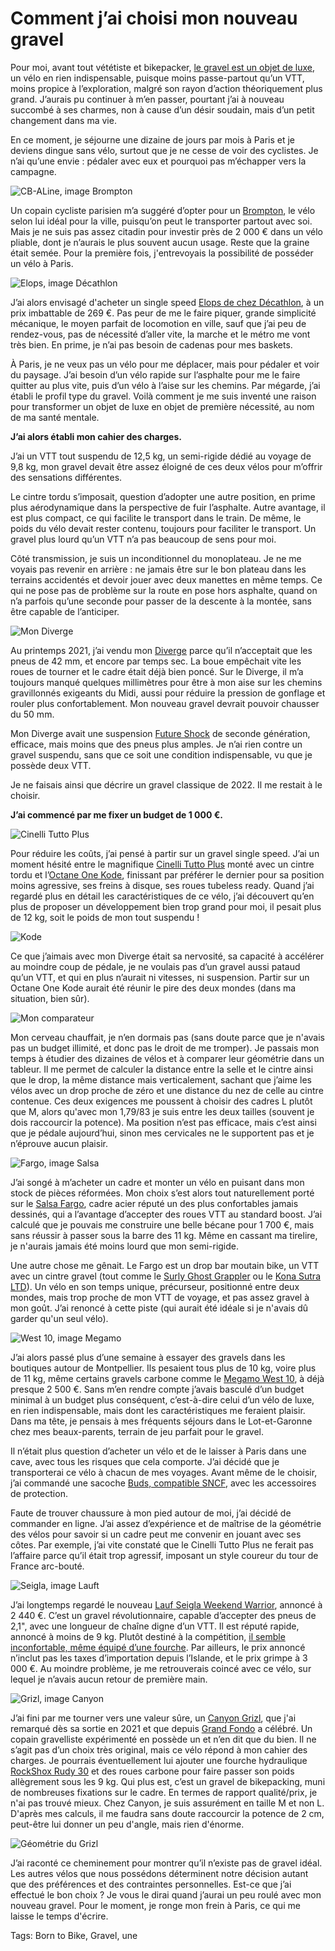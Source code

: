 # Comment j’ai choisi mon nouveau gravel

Pour moi, avant tout vététiste et bikepacker, [le gravel est un objet de luxe](https://tcrouzet.com/2022/07/20/jen-suis-revenu-du-gravel/), un vélo en rien indispensable, puisque moins passe-partout qu’un VTT, moins propice à l’exploration, malgré son rayon d’action théoriquement plus grand. J’aurais pu continuer à m’en passer, pourtant j’ai à nouveau succombé à ses charmes, non à cause d’un désir soudain, mais d’un petit changement dans ma vie.<span id="more-64342"></span>

En ce moment, je séjourne une dizaine de jours par mois à Paris et je deviens dingue sans vélo, surtout que je ne cesse de voir des cyclistes. Je n’ai qu’une envie : pédaler avec eux et pourquoi pas m’échapper vers la campagne.

![CB-ALine, image Brompton](https://tcrouzet.comhttps://tcrouzet.com/images_tc/2022/09/CB-ALine.png)

Un copain cycliste parisien m’a suggéré d’opter pour un [Brompton](https://fr.brompton.com/), le vélo selon lui idéal pour la ville, puisqu’on peut le transporter partout avec soi. Mais je ne suis pas assez citadin pour investir près de 2 000 € dans un vélo pliable, dont je n’aurais le plus souvent aucun usage. Reste que la graine était semée. Pour la première fois, j'entrevoyais la possibilité de posséder un vélo à Paris.

![Elops, image Décathlon](https://tcrouzet.comhttps://tcrouzet.com/images_tc/2022/09/elops-speed-100-20l2.jpg)

J’ai alors envisagé d'acheter un single speed [Elops de chez Décathlon](https://www.decathlon.fr/p/velo-ville-single-speed-500/_/R-p-306292), à un prix imbattable de 269 €. Pas peur de me le faire piquer, grande simplicité mécanique, le moyen parfait de locomotion en ville, sauf que j’ai peu de rendez-vous, pas de nécessité d’aller vite, la marche et le métro me vont très bien. En prime, je n’ai pas besoin de cadenas pour mes baskets.

À Paris, je ne veux pas un vélo pour me déplacer, mais pour pédaler et voir du paysage. J’ai besoin d’un vélo rapide sur l’asphalte pour me le faire quitter au plus vite, puis d’un vélo à l’aise sur les chemins. Par mégarde, j’ai établi le profil type du gravel. Voilà comment je me suis inventé une raison pour transformer un objet de luxe en objet de première nécessité, au nom de ma santé mentale.

**J’ai alors établi mon cahier des charges.**

J’ai un VTT tout suspendu de 12,5 kg, un semi-rigide dédié au voyage de 9,8 kg, mon gravel devait être assez éloigné de ces deux vélos pour m’offrir des sensations différentes.

Le cintre tordu s’imposait, question d’adopter une autre position, en prime plus aérodynamique dans la perspective de fuir l’asphalte. Autre avantage, il est plus compact, ce qui facilite le transport dans le train. De même, le poids du vélo devait rester contenu, toujours pour faciliter le transport. Un gravel plus lourd qu’un VTT n’a pas beaucoup de sens pour moi.

Côté transmission, je suis un inconditionnel du monoplateau. Je ne me voyais pas revenir en arrière : ne jamais être sur le bon plateau dans les terrains accidentés et devoir jouer avec deux manettes en même temps. Ce qui ne pose pas de problème sur la route en pose hors asphalte, quand on n’a parfois qu’une seconde pour passer de la descente à la montée, sans être capable de l’anticiper.

![Mon Diverge](https://tcrouzet.comhttps://tcrouzet.com/images_tc/2020/10/IMG_4429.jpeg)

Au printemps 2021, j’ai vendu mon [Diverge](https://www.specialized.com/us/en/mens-diverge-expert-x1/p/154313?color=227313-154313) parce qu’il n’acceptait que les pneus de 42 mm, et encore par temps sec. La boue empêchait vite les roues de tourner et le cadre était déjà bien poncé. Sur le Diverge, il m’a toujours manqué quelques millimètres pour être à mon aise sur les chemins gravillonnés exigeants du Midi, aussi pour réduire la pression de gonflage et rouler plus confortablement. Mon nouveau gravel devrait pouvoir chausser du 50 mm.

Mon Diverge avait une suspension [Future Shock](https://www.specialized.com/ca/fr/stories/future-shock) de seconde génération, efficace, mais moins que des pneus plus amples. Je n’ai rien contre un gravel suspendu, sans que ce soit une condition indispensable, vu que je possède deux VTT.

Je ne faisais ainsi que décrire un gravel classique de 2022. Il me restait à le choisir.

**J’ai commencé par me fixer un budget de 1 000 €.**

![Cinelli Tutto Plus](https://tcrouzet.comhttps://tcrouzet.com/images_tc/2022/09/tutto.jpg)

Pour réduire les coûts, j’ai pensé à partir sur un gravel single speed. J’ai un moment hésité entre le magnifique [Cinelli Tutto Plus](https://cinelli.it/en/prodotti/tutto-plus-en/) monté avec un cintre tordu et l’[Octane One Kode](https://octane-one.com/bike/kode-single-speed-commuter/), finissant par préférer le dernier pour sa position moins agressive, ses freins à disque, ses roues tubeless ready. Quand j’ai regardé plus en détail les caractéristiques de ce vélo, j’ai découvert qu’en plus de proposer un développement bien trop grand pour moi, il pesait plus de 12 kg, soit le poids de mon tout suspendu !

![Kode](https://tcrouzet.comhttps://tcrouzet.com/images_tc/2022/09/kode1-2-1-1024x679-1.jpg)

Ce que j’aimais avec mon Diverge était sa nervosité, sa capacité à accélérer au moindre coup de pédale, je ne voulais pas d’un gravel aussi pataud qu’un VTT, et qui en plus n’aurait ni vitesses, ni suspension. Partir sur un Octane One Kode aurait été réunir le pire des deux mondes (dans ma situation, bien sûr).

![Mon comparateur](https://tcrouzet.comhttps://tcrouzet.com/images_tc/2022/09/statsV.png)

Mon cerveau chauffait, je n’en dormais pas (sans doute parce que je n'avais pas un budget illimité, et donc pas le droit de me tromper). Je passais mon temps à étudier des dizaines de vélos et à comparer leur géométrie dans un tableur. Il me permet de calculer la distance entre la selle et le cintre ainsi que le drop, la même distance mais verticalement, sachant que j’aime les vélos avec un drop proche de zéro et une distance du nez de celle au cintre contenue. Ces deux exigences me poussent à choisir des cadres L plutôt que M, alors qu'avec mon 1,79/83 je suis entre les deux tailles (souvent je dois raccourcir la potence). Ma position n’est pas efficace, mais c’est ainsi que je pédale aujourd’hui, sinon mes cervicales ne le supportent pas et je n’éprouve aucun plaisir.

![Fargo, image Salsa](https://tcrouzet.comhttps://tcrouzet.com/images_tc/2022/09/SAL_BikesInAction_Fargo_5@2x-scaled.jpg)

J’ai songé à m’acheter un cadre et monter un vélo en puisant dans mon stock de pièces réformées. Mon choix s’est alors tout naturellement porté sur le [Salsa Fargo](https://www.salsacycles.com/bikes/2019_fargo_steel_frameset), cadre acier réputé un des plus confortables jamais dessinés, qui a l’avantage d’accepter des roues VTT au standard boost. J’ai calculé que je pouvais me construire une belle bécane pour 1 700 €, mais sans réussir à passer sous la barre des 11 kg. Même en cassant ma tirelire, je n'aurais jamais été moins lourd que mon semi-rigide.

Une autre chose me gênait. Le Fargo est un drop bar moutain bike, un VTT avec un cintre gravel (tout comme le [Surly Ghost Grappler](https://surlybikes.com/bikes/ghost_grappler) ou le [Kona Sutra LTD](https://konabikes.fr/product/b22sul/)). Un vélo en son temps unique, précurseur, positionné entre deux mondes, mais trop proche de mon VTT de voyage, et pas assez gravel à mon goût. J’ai renoncé à cette piste (qui aurait été idéale si je n'avais dû garder qu'un seul vélo).

![West 10, image Megamo](https://tcrouzet.comhttps://tcrouzet.com/images_tc/2022/09/WEST_MC_03.jpg)

J’ai alors passé plus d’une semaine à essayer des gravels dans les boutiques autour de Montpellier. Ils pesaient tous plus de 10 kg, voire plus de 11 kg, même certains gravels carbone comme le [Megamo West 10](https://www.megamo.com/fr/velos/gravel/west/west-10-(22)), à déjà presque 2 500 €. Sans m’en rendre compte j’avais basculé d’un budget minimal à un budget plus conséquent, c’est-à-dire celui d’un vélo de luxe, en rien indispensable, mais dont les caractéristiques me feraient plaisir. Dans ma tête, je pensais à mes fréquents séjours dans le Lot-et-Garonne chez mes beaux-parents, terrain de jeu parfait pour le gravel.

Il n’était plus question d’acheter un vélo et de le laisser à Paris dans une cave, avec tous les risques que cela comporte. J’ai décidé que je transporterai ce vélo à chacun de mes voyages. Avant même de le choisir, j’ai commandé une sacoche [Buds, compatible SNCF](https://www.buds-sports.com/housses-velo-pour-train-au-standard-sncf/), avec les accessoires de protection.

Faute de trouver chaussure à mon pied autour de moi, j’ai décidé de commander en ligne. J’ai assez d’expérience et de maîtrise de la géométrie des vélos pour savoir si un cadre peut me convenir en jouant avec ses côtes. Par exemple, j’ai vite constaté que le Cinelli Tutto Plus ne ferait pas l’affaire parce qu’il était trop agressif, imposant un style coureur du tour de France arc-bouté.

![Seigla, image Lauft](https://tcrouzet.comhttps://tcrouzet.com/images_tc/2022/09/lauft.jpg)

J’ai longtemps regardé le nouveau [Lauf Seigla Weekend Warrior](https://www.laufcycling.com/eur/product/lauf-seigla), annoncé à 2 440 €. C’est un gravel révolutionnaire, capable d’accepter des pneus de 2,1", avec une longueur de chaîne digne d’un VTT. Il est réputé rapide, annoncé à moins de 9 kg. Plutôt destiné à la compétition, [il semble inconfortable, même équipé d’une fourche](https://www.youtube.com/watch?v=iu5G_Fidzf8&ab_channel=CyclingTips). Par ailleurs, le prix annoncé n’inclut pas les taxes d’importation depuis l’Islande, et le prix grimpe à 3 000 €. Au moindre problème, je me retrouverais coincé avec ce vélo, sur lequel je n’avais aucun retour de première main.

![Grizl, image Canyon](https://tcrouzet.comhttps://tcrouzet.com/images_tc/2022/09/pr-grizl-side.jpg)

J’ai fini par me tourner vers une valeur sûre, un [Canyon Grizl](https://www.canyon.com/fr-fr/velos-de-gravel/?hideSelectedFilters=true&prefn1=pc_familie&prefv1=Grizl&srule=sort_master_availability), que j'ai remarqué dès sa sortie en 2021 et que depuis [Grand Fondo](https://granfondo-cycling.com/the-best-gravel-bike-review/) a célébré. Un copain gravelliste expérimenté en possède un et n’en dit que du bien. Il ne s’agit pas d’un choix très original, mais ce vélo répond à mon cahier des charges. Je pourrais éventuellement lui ajouter une fourche hydraulique [RockShox Rudy 30](https://www.sram.com/en/rockshox/models/fs-rudy-ult-a1) et des roues carbone pour faire passer son poids allègrement sous les 9 kg. Qui plus est, c’est un gravel de bikepacking, muni de nombreuses fixations sur le cadre. En termes de rapport qualité/prix, je n'ai pas trouvé mieux. Chez Canyon, je suis assurément en taille M et non L. D'après mes calculs, il me faudra sans doute raccourcir la potence de 2 cm, peut-être lui donner un peu d'angle, mais rien d'énorme.

![Géométrie du Grizl](https://tcrouzet.comhttps://tcrouzet.com/images_tc/2022/09/canyonG.png)

J’ai raconté ce cheminement pour montrer qu’il n’existe pas de gravel idéal. Les autres vélos que nous possédons déterminent notre décision autant que des préférences et des contraintes personnelles. Est-ce que j’ai effectué le bon choix ? Je vous le dirai quand j’aurai un peu roulé avec mon nouveau gravel. Pour le moment, je ronge mon frein à Paris, ce qui me laisse le temps d'écrire.

Tags: Born to Bike, Gravel, une